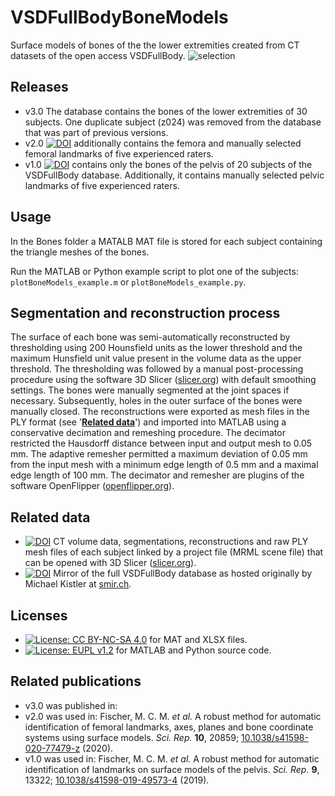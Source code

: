 
# VSDFullBodyBoneModels
Surface models of bones of the the lower extremities created from CT datasets of the open access VSDFullBody.
![selection](https://github.com/MCM-Fischer/VSDFullBodyBoneModels/assets/43516130/4f12534c-ff43-4e30-bff0-630a9c234937)

## Releases
- v3.0 The database contains the bones of the lower extremities of 30 subjects. One duplicate subject (z024) was removed from the database that was part of previous versions.
- v2.0 [![DOI](https://zenodo.org/badge/DOI/10.5281/zenodo.4280899.svg)](https://doi.org/10.5281/zenodo.4280899) additionally contains the femora and manually selected femoral landmarks of five experienced raters.
- v1.0 [![DOI](https://zenodo.org/badge/DOI/10.5281/zenodo.3384055.svg)](https://doi.org/10.5281/zenodo.3384055) contains only the bones of the pelvis of 20 subjects of the VSDFullBody database. 
Additionally, it contains manually selected pelvic landmarks of five experienced raters.

## Usage
In the Bones folder a MATALB MAT file is stored for each subject containing the triangle meshes of the bones.

Run the MATLAB or Python example script to plot one of the subjects: `plotBoneModels_example.m` or `plotBoneModels_example.py`.

## Segmentation and reconstruction process
The surface of each bone was semi-automatically reconstructed by thresholding using 200 Hounsfield units as the lower threshold and the maximum Hunsfield unit value present in the volume data as the upper threshold.
The thresholding was followed by a manual post-processing procedure using the software 3D Slicer ([slicer.org](https://www.slicer.org)) with default smoothing settings.
The bones were manually segmented at the joint spaces if necessary. Subsequently, holes in the outer surface of the bones were manually closed.
The reconstructions were exported as mesh files in the PLY format (see '**[Related data](https://github.com/MCM-Fischer/VSDFullBodyBoneModels#related-data)**') and imported into MATLAB using a conservative decimation and remeshing procedure. 
The decimator restricted the Hausdorff distance between input and output mesh to 0.05 mm. 
The adaptive remesher permitted a maximum deviation of 0.05 mm from the input mesh with a minimum edge length of 0.5 mm and a maximal edge length of 100 mm. 
The decimator and remesher are plugins of the software OpenFlipper ([openflipper.org](https://www.openflipper.org)).

## Related data
- [![DOI](https://zenodo.org/badge/DOI/10.5281/zenodo.8302448.svg)](https://doi.org/10.5281/zenodo.8302448) CT volume data, segmentations, reconstructions and raw PLY mesh files of each subject linked by a project file (MRML scene file) that can be opened with 3D Slicer ([slicer.org](https://www.slicer.org)).
- [![DOI](https://zenodo.org/badge/DOI/10.5281/zenodo.8270364.svg)](https://doi.org/10.5281/zenodo.8270364) Mirror of the full VSDFullBody database as hosted originally by Michael Kistler at [smir.ch](https://www.smir.ch).

## Licenses
- [![License: CC BY-NC-SA 4.0](https://img.shields.io/badge/License-CC_BY--NC--SA_4.0-lightgrey.svg)](https://creativecommons.org/licenses/by-nc-sa/4.0/) for MAT and XLSX files.
- [![License: EUPL v1.2](https://img.shields.io/badge/License-EUPL_v1.2-lightgrey.svg)](https://eupl.eu/1.2/en/) for MATLAB and Python source code.

## Related publications
- v3.0 was published in: 
- v2.0 was used in: Fischer, M. C. M. *et al.* A robust method for automatic identification of femoral landmarks, axes, planes and bone coordinate systems using surface models. *Sci. Rep.* **10**, 20859; [10.1038/s41598-020-77479-z](https://doi.org/10.1038/s41598-020-77479-z) (2020).
- v1.0 was used in: Fischer, M. C. M. *et al.* A robust method for automatic identification of landmarks on surface models of the pelvis. *Sci. Rep.* **9**, 13322; [10.1038/s41598-019-49573-4](https://doi.org/10.1038/s41598-019-49573-4) (2019).